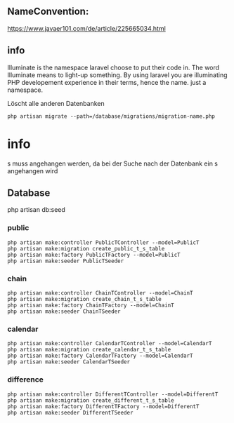 ## NameConvention:

https://www.javaer101.com/de/article/225665034.html

## info

Illuminate is the namespace laravel choose to put their code in. The word Illuminate means to light-up something. By
using laravel you are illuminating PHP developement experience in their terms, hence the name. just a namespace.

Löscht alle anderen Datenbanken

````shell
php artisan migrate --path=/database/migrations/migration-name.php
````

# info
s muss angehangen werden, da bei der Suche nach der Datenbank ein s angehangen wird

## Database

php artisan db:seed

### public
````shell
php artisan make:controller PublicTController --model=PublicT
php artisan make:migration create_public_t_s_table
php artisan make:factory PublicTFactory --model=PublicT
php artisan make:seeder PublicTSeeder
````
### chain
````shell
php artisan make:controller ChainTController --model=ChainT
php artisan make:migration create_chain_t_s_table
php artisan make:factory ChainTFactory --model=ChainT
php artisan make:seeder ChainTSeeder
````
### calendar
````shell
php artisan make:controller CalendarTController --model=CalendarT
php artisan make:migration create_calendar_t_s_table
php artisan make:factory CalendarTFactory --model=CalendarT
php artisan make:seeder CalendarTSeeder
````
### difference
````shell
php artisan make:controller DifferentTController --model=DifferentT
php artisan make:migration create_different_t_s_table
php artisan make:factory DifferentTFactory --model=DifferentT
php artisan make:seeder DifferentTSeeder
````
